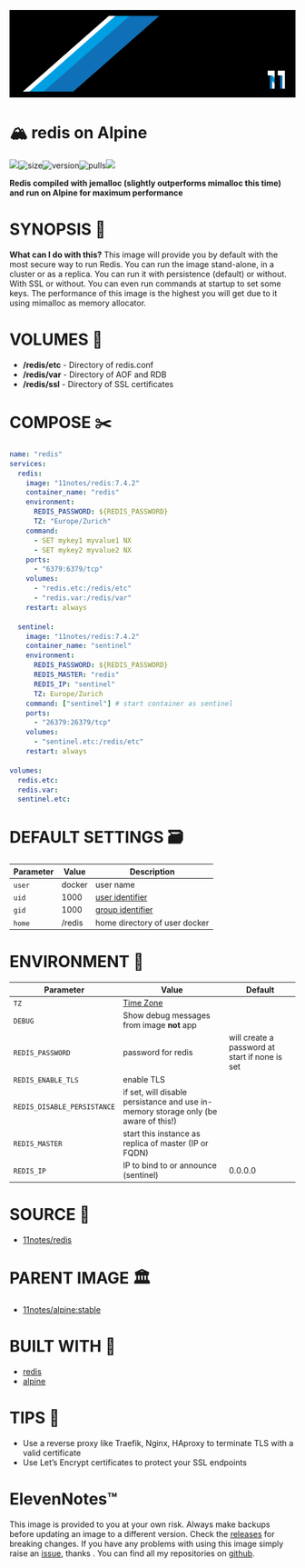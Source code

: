 ![Banner](https://github.com/11notes/defaults/blob/main/static/img/banner.png?raw=true)

# 🏔️ redis on Alpine
[<img src="https://img.shields.io/badge/github-source-blue?logo=github&color=040308">](https://github.com/11notes/docker-redis)![size](https://img.shields.io/docker/image-size/11notes/redis/7.4.2?color=0eb305)![version](https://img.shields.io/docker/v/11notes/redis/7.4.2?color=eb7a09)![pulls](https://img.shields.io/docker/pulls/11notes/redis?color=2b75d6)[<img src="https://img.shields.io/github/issues/11notes/docker-redis?color=7842f5">](https://github.com/11notes/docker-redis/issues)

**Redis compiled with jemalloc (slightly outperforms mimalloc this time) and run on Alpine for maximum performance**

# SYNOPSIS 📖
**What can I do with this?** This image will provide you by default with the most secure way to run Redis. You can run the image stand-alone, in a cluster or as a replica. You can run it with persistence (default) or without. With SSL or without. You can even run commands at startup to set some keys. The performance of this image is the highest you will get due to it using mimalloc as memory allocator.

# VOLUMES 📁
* **/redis/etc** - Directory of redis.conf
* **/redis/var** - Directory of AOF and RDB
* **/redis/ssl** - Directory of SSL certificates

# COMPOSE ✂️
```yaml
name: "redis"
services:
  redis:
    image: "11notes/redis:7.4.2"
    container_name: "redis"
    environment:
      REDIS_PASSWORD: ${REDIS_PASSWORD}
      TZ: "Europe/Zurich"
    command:
      - SET mykey1 myvalue1 NX
      - SET mykey2 myvalue2 NX
    ports:
      - "6379:6379/tcp"
    volumes:
      - "redis.etc:/redis/etc"
      - "redis.var:/redis/var"
    restart: always

  sentinel:
    image: "11notes/redis:7.4.2"
    container_name: "sentinel"
    environment:
      REDIS_PASSWORD: ${REDIS_PASSWORD}
      REDIS_MASTER: "redis"
      REDIS_IP: "sentinel"
      TZ: Europe/Zurich
    command: ["sentinel"] # start container as sentinel
    ports:
      - "26379:26379/tcp"
    volumes:
      - "sentinel.etc:/redis/etc"
    restart: always

volumes:
  redis.etc:
  redis.var:
  sentinel.etc:
```

# DEFAULT SETTINGS 🗃️
| Parameter | Value | Description |
| --- | --- | --- |
| `user` | docker | user name |
| `uid` | 1000 | [user identifier](https://en.wikipedia.org/wiki/User_identifier) |
| `gid` | 1000 | [group identifier](https://en.wikipedia.org/wiki/Group_identifier) |
| `home` | /redis | home directory of user docker |

# ENVIRONMENT 📝
| Parameter | Value | Default |
| --- | --- | --- |
| `TZ` | [Time Zone](https://en.wikipedia.org/wiki/List_of_tz_database_time_zones) | |
| `DEBUG` | Show debug messages from image **not** app | |
| `REDIS_PASSWORD` | password for redis | will create a password at start if none is set |
| `REDIS_ENABLE_TLS` | enable TLS | |
| `REDIS_DISABLE_PERSISTANCE` | if set, will disable persistance and use in-memory storage only (be aware of this!) | |
| `REDIS_MASTER` | start this instance as replica of master (IP or FQDN) | |
| `REDIS_IP` | IP to bind to or announce (sentinel) | 0.0.0.0 |

# SOURCE 💾
* [11notes/redis](https://github.com/11notes/docker-redis)

# PARENT IMAGE 🏛️
* [11notes/alpine:stable](https://hub.docker.com/r/11notes/alpine)

# BUILT WITH 🧰
* [redis](https://redis.io)
* [alpine](https://alpinelinux.org)

# TIPS 📌
* Use a reverse proxy like Traefik, Nginx, HAproxy to terminate TLS with a valid certificate
* Use Let’s Encrypt certificates to protect your SSL endpoints
  
# ElevenNotes™️
This image is provided to you at your own risk. Always make backups before updating an image to a different version. Check the [releases](https://github.com/11notes/docker-redis/releases) for breaking changes. If you have any problems with using this image simply raise an [issue](https://github.com/11notes/docker-redis/issues), thanks . You can find all my repositories on [github](https://github.com/11notes?tab=repositories).